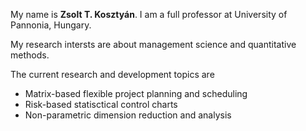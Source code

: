 My name is **Zsolt T. Kosztyán**.  I am a full professor at University of Pannonia, Hungary.

My research intersts are about management science and quantitative methods.

The current research and development topics are

- Matrix-based flexible project planning and scheduling
- Risk-based statisctical control charts
- Non-parametric dimension reduction and analysis
